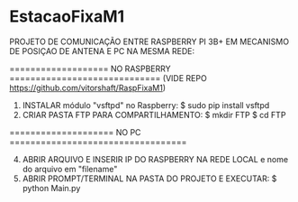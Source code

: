 # EstacaoFixaM1

PROJETO DE COMUNICAÇÃO ENTRE RASPBERRY PI 3B+ EM MECANISMO DE POSIÇAO DE ANTENA E PC NA MESMA REDE:

=================== NO RASPBERRY =============================
(VIDE REPO https://github.com/vitorshaft/RaspFixaM1)

1. INSTALAR módulo "vsftpd" no Raspberry:
  $ sudo pip install vsftpd
2. CRIAR PASTA FTP PARA COMPARTILHAMENTO:
  $ mkdir FTP
  $ cd FTP


==================== NO PC ==================================

4. ABRIR ARQUIVO E INSERIR IP DO RASPBERRY NA REDE LOCAL e nome do arquivo em "filename"
5. ABRIR PROMPT/TERMINAL NA PASTA DO PROJETO E EXECUTAR:
  $ python Main.py
